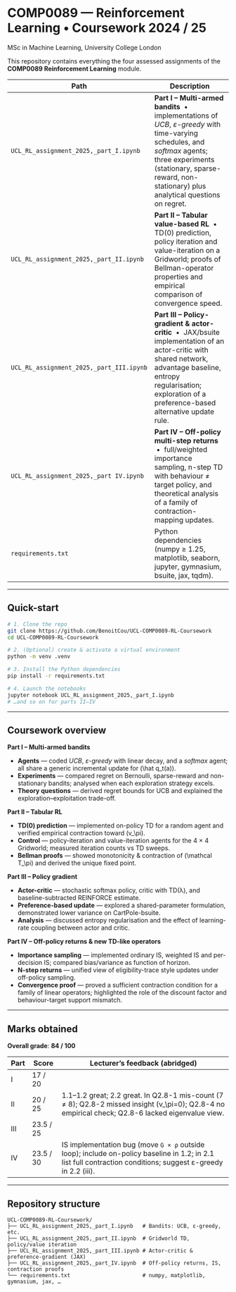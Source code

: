 # COMP0089 — Reinforcement Learning • Coursework 2024 / 25  
MSc in Machine Learning, University College London

This repository contains everything the four assessed assignments of the **COMP0089 Reinforcement Learning** module.

| Path                                             | Description                                                                                                                        |
| ------------------------------------------------ | ---------------------------------------------------------------------------------------------------------------------------------- |
| `UCL_RL_assignment_2025,_part_I.ipynb`            | **Part I – Multi-armed bandits** &nbsp;•&nbsp; implementations of *UCB*, *ε-greedy* with time-varying schedules, and *softmax* agents; three experiments (stationary, sparse-reward, non-stationary) plus analytical questions on regret. |
| `UCL_RL_assignment_2025,_part_II.ipynb`           | **Part II – Tabular value-based RL** &nbsp;•&nbsp; TD(0) prediction, policy iteration and value-iteration on a Gridworld; proofs of Bellman-operator properties and empirical comparison of convergence speed. |
| `UCL_RL_assignment_2025,_part_III.ipynb`          | **Part III – Policy-gradient & actor-critic** &nbsp;•&nbsp; JAX/bsuite implementation of an actor-critic with shared network, advantage baseline, entropy regularisation; exploration of a preference-based alternative update rule. |
| `UCL_RL_assignment_2025,_part IV.ipynb`           | **Part IV – Off-policy multi-step returns** &nbsp;•&nbsp; full/weighted importance sampling, n-step TD with behaviour ≠ target policy, and theoretical analysis of a family of contraction-mapping updates. |
| `requirements.txt`                               | Python dependencies (numpy ≥ 1.25, matplotlib, seaborn, jupyter, gymnasium, bsuite, jax, tqdm).                                     |

---

## Quick-start

```bash
# 1. Clone the repo
git clone https://github.com/BenoitCou/UCL-COMP0089-RL-Coursework
cd UCL-COMP0089-RL-Coursework

# 2. (Optional) create & activate a virtual environment
python -m venv .venv

# 3. Install the Python dependencies
pip install -r requirements.txt

# 4. Launch the notebooks
jupyter notebook UCL_RL_assignment_2025,_part_I.ipynb
# …and so on for parts II–IV
```

---

## Coursework overview  

**Part I – Multi-armed bandits**
- **Agents** — coded *UCB*, *ε-greedy* with linear decay, and a *softmax* agent; all share a generic incremental update for \(\hat q_t(a)\).
- **Experiments** — compared regret on Bernoulli, sparse-reward and non-stationary bandits; analysed when each exploration strategy excels.
- **Theory questions** — derived regret bounds for UCB and explained the exploration–exploitation trade-off.

**Part II – Tabular RL**
- **TD(0) prediction** — implemented on-policy TD for a random agent and verified empirical contraction toward \(v_\pi\).
- **Control** — policy-iteration and value-iteration agents for the 4 × 4 Gridworld; measured iteration counts vs TD sweeps.
- **Bellman proofs** — showed monotonicity & contraction of \(\mathcal T_\pi\) and derived the unique fixed point.

**Part III – Policy gradient**
- **Actor-critic** — stochastic softmax policy, critic with TD(λ), and baseline-subtracted REINFORCE estimate.
- **Preference-based update** — explored a shared-parameter formulation, demonstrated lower variance on CartPole-bsuite.
- **Analysis** — discussed entropy regularisation and the effect of learning-rate coupling between actor and critic.

**Part IV – Off-policy returns & new TD-like operators**
- **Importance sampling** — implemented ordinary IS, weighted IS and per-decision IS; compared bias/variance as function of horizon.
- **N-step returns** — unified view of eligibility-trace style updates under off-policy sampling.
- **Convergence proof** — proved a sufficient contraction condition for a family of linear operators; highlighted the role of the discount factor and behaviour-target support mismatch.

---

## Marks obtained  

**Overall grade**: **84 / 100**

| Part | Score | Lecturer’s feedback (abridged) |
|------|-------|--------------------------------|
| I | 17 / 20 | |
| II | 20 / 25 | 1.1–1.2 great; 2.2 great. In Q2.8-1 mis-count (7 ≠ 8); Q2.8-2 missed insight \(v_\pi=0\); Q2.8-4 no empirical check; Q2.8-6 lacked eigenvalue view. |
| III | 23.5 / 25 | |
| IV | 23.5 / 30 | IS implementation bug (move `G × ρ` outside loop); include on-policy baseline in 1.2; in 2.1 list full contraction conditions; suggest ε-greedy in 2.2 (iii). |

---

## Repository structure  

```text
UCL-COMP0089-RL-Coursework/
├── UCL_RL_assignment_2025,_part_I.ipynb   # Bandits: UCB, ε-greedy, etc.
├── UCL_RL_assignment_2025,_part_II.ipynb  # Gridworld TD, policy/value iteration
├── UCL_RL_assignment_2025,_part_III.ipynb # Actor-critic & preference-gradient (JAX)
├── UCL_RL_assignment_2025,_part_IV.ipynb  # Off-policy returns, IS, contraction proofs
└── requirements.txt                       # numpy, matplotlib, gymnasium, jax, …
```
